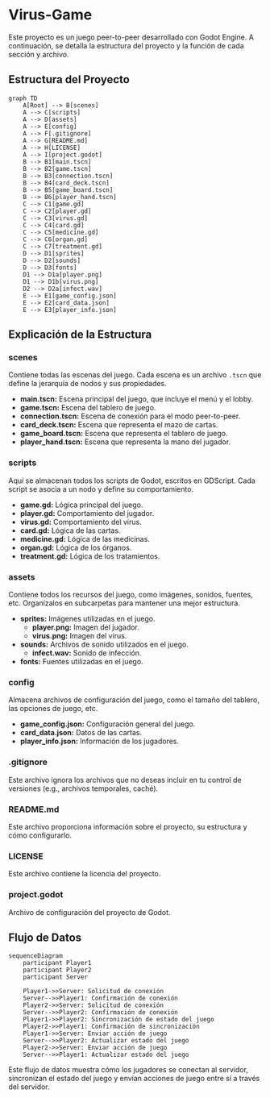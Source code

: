 # Virus-Game

Este proyecto es un juego peer-to-peer desarrollado con Godot Engine. A continuación, se detalla la estructura del proyecto y la función de cada sección y archivo.

## Estructura del Proyecto

```mermaid
graph TD
    A[Root] --> B[scenes]
    A --> C[scripts]
    A --> D[assets]
    A --> E[config]
    A --> F[.gitignore]
    A --> G[README.md]
    A --> H[LICENSE]
    A --> I[project.godot]
    B --> B1[main.tscn]
    B --> B2[game.tscn]
    B --> B3[connection.tscn]
    B --> B4[card_deck.tscn]
    B --> B5[game_board.tscn]
    B --> B6[player_hand.tscn]
    C --> C1[game.gd]
    C --> C2[player.gd]
    C --> C3[virus.gd]
    C --> C4[card.gd]
    C --> C5[medicine.gd]
    C --> C6[organ.gd]
    C --> C7[treatment.gd]
    D --> D1[sprites]
    D --> D2[sounds]
    D --> D3[fonts]
    D1 --> D1a[player.png]
    D1 --> D1b[virus.png]
    D2 --> D2a[infect.wav]
    E --> E1[game_config.json]
    E --> E2[card_data.json]
    E --> E3[player_info.json]
```

## Explicación de la Estructura

### scenes
Contiene todas las escenas del juego. Cada escena es un archivo `.tscn` que define la jerarquía de nodos y sus propiedades.
- **main.tscn:** Escena principal del juego, que incluye el menú y el lobby.
- **game.tscn:** Escena del tablero de juego.
- **connection.tscn:** Escena de conexión para el modo peer-to-peer.
- **card_deck.tscn:** Escena que representa el mazo de cartas.
- **game_board.tscn:** Escena que representa el tablero de juego.
- **player_hand.tscn:** Escena que representa la mano del jugador.

### scripts
Aquí se almacenan todos los scripts de Godot, escritos en GDScript. Cada script se asocia a un nodo y define su comportamiento.
- **game.gd:** Lógica principal del juego.
- **player.gd:** Comportamiento del jugador.
- **virus.gd:** Comportamiento del virus.
- **card.gd:** Lógica de las cartas.
- **medicine.gd:** Lógica de las medicinas.
- **organ.gd:** Lógica de los órganos.
- **treatment.gd:** Lógica de los tratamientos.

### assets
Contiene todos los recursos del juego, como imágenes, sonidos, fuentes, etc. Organízalos en subcarpetas para mantener una mejor estructura.
- **sprites:** Imágenes utilizadas en el juego.
  - **player.png:** Imagen del jugador.
  - **virus.png:** Imagen del virus.
- **sounds:** Archivos de sonido utilizados en el juego.
  - **infect.wav:** Sonido de infección.
- **fonts:** Fuentes utilizadas en el juego.

### config
Almacena archivos de configuración del juego, como el tamaño del tablero, las opciones de juego, etc.
- **game_config.json:** Configuración general del juego.
- **card_data.json:** Datos de las cartas.
- **player_info.json:** Información de los jugadores.

### .gitignore
Este archivo ignora los archivos que no deseas incluir en tu control de versiones (e.g., archivos temporales, caché).

### README.md
Este archivo proporciona información sobre el proyecto, su estructura y cómo configurarlo.

### LICENSE
Este archivo contiene la licencia del proyecto.

### project.godot
Archivo de configuración del proyecto de Godot.

## Flujo de Datos

```mermaid
sequenceDiagram
    participant Player1
    participant Player2
    participant Server

    Player1->>Server: Solicitud de conexión
    Server-->>Player1: Confirmación de conexión
    Player2->>Server: Solicitud de conexión
    Server-->>Player2: Confirmación de conexión
    Player1->>Player2: Sincronización de estado del juego
    Player2->>Player1: Confirmación de sincronización
    Player1->>Server: Enviar acción de juego
    Server-->>Player2: Actualizar estado del juego
    Player2->>Server: Enviar acción de juego
    Server-->>Player1: Actualizar estado del juego
```

Este flujo de datos muestra cómo los jugadores se conectan al servidor, sincronizan el estado del juego y envían acciones de juego entre sí a través del servidor.